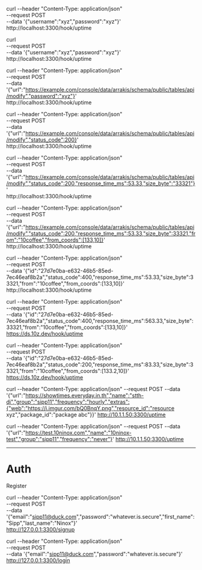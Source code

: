 curl --header "Content-Type: application/json" \
  --request POST \
  --data '{"username":"xyz","password":"xyz"}' \
  http://localhost:3300/hook/uptime


curl \
  --request POST \
  --data '{"username":"xyz","password":"xyz"}' \
  http://localhost:3300/hook/uptime


curl --header "Content-Type: application/json" \
  --request POST \
  --data '{"url":"https://example.com/console/data/arrakis/schema/public/tables/api/modify","password":"xyz"}' \
  http://localhost:3300/hook/uptime


curl --header "Content-Type: application/json" \
  --request POST \
  --data '{"url":"https://example.com/console/data/arrakis/schema/public/tables/api/modify","status_code":200}' \
  http://localhost:3300/hook/uptime


curl --header "Content-Type: application/json" \
  --request POST \
  --data '{"url":"https://example.com/console/data/arrakis/schema/public/tables/api/modify","status_code":200,"response_time_ms":53.33,"size_byte":"33321"}' \
  http://localhost:3300/hook/uptime

curl --header "Content-Type: application/json" \
  --request POST \
  --data '{"url":"https://example.com/console/data/arrakis/schema/public/tables/api/modify","status_code":200,"response_time_ms":53.33,"size_byte":33321,"from":"10coffee","from_coords":[133,10]}' \
  http://localhost:3300/hook/uptime


curl --header "Content-Type: application/json" \
  --request POST \
  --data '{"id":"27d7e0ba-e632-46b5-85ed-7ec46eaf8b2a","status_code":400,"response_time_ms":53.33,"size_byte":33321,"from":"10coffee","from_coords":[133,10]}' \
  http://localhost:3300/hook/uptime

curl --header "Content-Type: application/json" \
  --request POST \
  --data '{"id":"27d7e0ba-e632-46b5-85ed-7ec46eaf8b2a","status_code":400,"response_time_ms":563.33,"size_byte":33321,"from":"10coffee","from_coords":[133,10]}' \
  https://ds.10z.dev/hook/uptime


curl --header "Content-Type: application/json" \
  --request POST \
  --data '{"id":"27d7e0ba-e632-46b5-85ed-7ec46eaf8b2a","status_code":200,"response_time_ms":83.33,"size_byte":33321,"from":"10coffee","from_coords":[133.2,10]}' \
  https://ds.10z.dev/hook/uptime


curl --header "Content-Type: application/json" --request POST --data '{"url":"https://showtimes.everyday.in.th","name":"stth-dj","group":"sipp11","frequency":"hourly","extras":{"web":"https://i.imgur.com/bQ0BnqY.png","resource_id":"resource xyz","package_id":"package abc"}}' http://10.1.1.50:3300/uptime


curl --header "Content-Type: application/json" --request POST --data '{"url":"https://test.10ninox.com","name":"10ninox-test","group":"sipp11","frequency":"never"}' http://10.1.1.50:3300/uptime


---------------------------

# Auth

Register


curl --header "Content-Type: application/json" \
  --request POST \
  --data '{"email":"sipp11@duck.com","password":"whatever.is.secure","first_name":"Sipp","last_name":"Ninox"}' \
  http://127.0.0.1:3300/signup


curl --header "Content-Type: application/json" \
  --request POST \
  --data '{"email":"sipp11@duck.com","password":"whatever.is.secure"}' \
  http://127.0.0.1:3300/login
